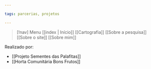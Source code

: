 ```yaml
---

tags: parcerias, projetos

---
```


> [!nav]  Menu
> [[index | Início]] [[Cartografia]] [[Sobre a pesquisa]]  [[Sobre o site]] [[Sobre mim]]

Realizado por:
- [[Projeto Sementes das Palafitas]]
- [[Horta Comunitária Bons Frutos]]